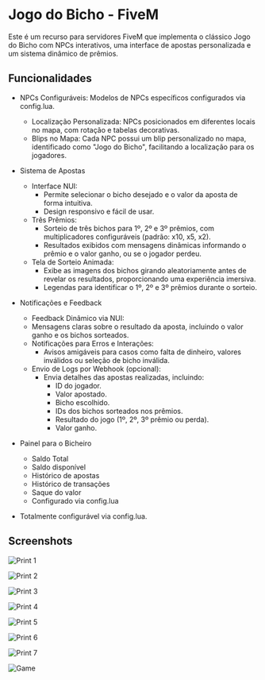 
# Jogo do Bicho - FiveM

Este é um recurso para servidores FiveM que implementa o clássico Jogo do Bicho com NPCs interativos, uma interface de apostas personalizada e um sistema dinâmico de prêmios.


## Funcionalidades

- NPCs Configuráveis: Modelos de NPCs específicos configurados via config.lua.
    - Localização Personalizada: NPCs posicionados em diferentes locais no mapa, com rotação e tabelas decorativas.
    - Blips no Mapa: Cada NPC possui um blip personalizado no mapa, identificado como "Jogo do Bicho", facilitando a localização para os jogadores.
-  Sistema de Apostas
    - Interface NUI:
        - Permite selecionar o bicho desejado e o valor da aposta de forma intuitiva.
        - Design responsivo e fácil de usar.
    - Três Prêmios:
        - Sorteio de três bichos para 1º, 2º e 3º prêmios, com multiplicadores configuráveis (padrão: x10, x5, x2).
        - Resultados exibidos com mensagens dinâmicas informando o prêmio e o valor ganho, ou se o jogador perdeu.
    - Tela de Sorteio Animada:
        - Exibe as imagens dos bichos girando aleatoriamente antes de revelar os resultados, proporcionando uma experiência imersiva.
        - Legendas para identificar o 1º, 2º e 3º prêmios durante o sorteio.
- Notificações e Feedback
    - Feedback Dinâmico via NUI:
    - Mensagens claras sobre o resultado da aposta, incluindo o valor ganho e os bichos sorteados.
    - Notificações para Erros e Interações:
        - Avisos amigáveis para casos como falta de dinheiro, valores inválidos ou seleção de bicho inválida.
    - Envio de Logs por Webhook (opcional):
        - Envia detalhes das apostas realizadas, incluindo:
            - ID do jogador.
            - Valor apostado.
            - Bicho escolhido.
            - IDs dos bichos sorteados nos prêmios.
            - Resultado do jogo (1º, 2º, 3º prêmio ou perda).
            - Valor ganho.

- Painel para o Bicheiro
    - Saldo Total
    - Saldo disponível
    - Histórico de apostas
    - Histórico de transações
    - Saque do valor
    - Configurado via config.lua
- Totalmente configurável via config.lua.

## Screenshots

![Print 1](https://raw.githubusercontent.com/fabiorvs/jogoBichoFivem/refs/heads/main/prints/1.png)

![Print 2](https://raw.githubusercontent.com/fabiorvs/jogoBichoFivem/refs/heads/main/prints/2.png)

![Print 3](https://raw.githubusercontent.com/fabiorvs/jogoBichoFivem/refs/heads/main/prints/3.png)

![Print 4](https://raw.githubusercontent.com/fabiorvs/jogoBichoFivem/refs/heads/main/prints/4.png)

![Print 5](https://raw.githubusercontent.com/fabiorvs/jogoBichoFivem/refs/heads/main/prints/5.png)

![Print 6](https://raw.githubusercontent.com/fabiorvs/jogoBichoFivem/refs/heads/main/prints/6.png)

![Print 7](https://raw.githubusercontent.com/fabiorvs/jogoBichoFivem/refs/heads/main/prints/7.png)

![Game](https://raw.githubusercontent.com/fabiorvs/jogoBichoFivem/refs/heads/main/prints/game.gif)